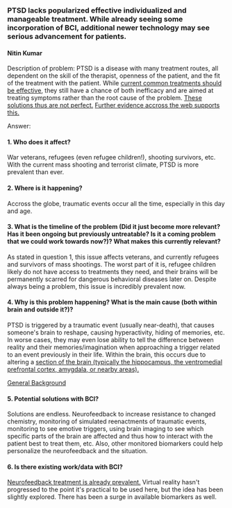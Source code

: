 ### PTSD lacks popularized effective individualized and manageable treatment. While already seeing some incorporation of BCI, additional newer technology may see serious advancement for patients.
#### Nitin Kumar

Description of problem: PTSD is a disease with many treatment routes, all dependent on the skill of the therapist, openness of the patient, and the fit of the treatment with the patient. While [current common treatments should be effective](http://www.ncbi.nlm.nih.gov/pubmed/23842024), they still have a chance of both inefficacy and are aimed at treating symptoms rather than the root cause of the problem. [These solutions thus are not perfect.](http://www.militarytimes.com/story/military/benefits/health-care/2015/08/19/efficacy-ptsd-treatments-questioned/31195621/) [Further evidence accross the web supports this.](http://www.washingtonpost.com/wp-dyn/content/article/2007/10/18/AR2007101802186.html)

Answer:

#### 1. Who does it affect?
War veterans, refugees (even refugee children!), shooting survivors, etc. With the current mass shooting and terrorist climate, PTSD is more prevalent than ever.

#### 2. Where is it happening?
Accross the globe, traumatic events occur all the time, especially in this day and age.

#### 3. What is the timeline of the problem (Did it just become more relevant? Has it been ongoing but previously untreatable? Is it a coming problem that we could work towards now?)? What makes this currently relevant?
As stated in question 1, this issue affects veterans, and currently refugees and survivors of mass shootings. The worst part of it is, refugee children likely do not have access to treatments they need, and their brains will be permanently scarred for dangerous behavioral diseases later on. Despite always being a problem, this issue is incredibly prevalent now.

#### 4. Why is this problem happening? What is the main cause (both within brain and outside it?)?
PTSD is triggered by a traumatic event (usually near-death), that causes someone's brain to reshape, causing hyperactivity, hiding of memories, etc. In worse cases, they may even lose ability to tell the difference between reality and their memories/imagination when approaching a trigger related to an event previously in their life. Within the brain, this occurs due to altering a [section of the brain (typically the hippocampus, the ventromedial prefrontal cortex, amygdala, or nearby areas).](http://brainblogger.com/2015/01/24/how-does-post-traumatic-stress-disorder-change-the-brain/)

[General Background](http://www.nimh.nih.gov/health/topics/post-traumatic-stress-disorder-ptsd/index.shtml#part_145373)

#### 5. Potential solutions with BCI?
Solutions are endless. Neurofeedback to increase resistance to changed chemistry, monitoring of simulated reenactments of traumatic events, monitoring to see emotive triggers, using brain imaging to see which specific parts of the brain are affected and thus how to interact with the patient best to treat them, etc. Also, other monitored biomarkers could help personalize the neurofeedback and the situation.

#### 6. Is there existing work/data with BCI?
[Neurofeedback treatment is already prevalent.](https://neurodevelopmentcenter.com/psychological-disorders/ptsd/neurofeedback-for-ptsd/) Virtual reality hasn't progressed to the point it's practical to be used here, but the idea has been slightly explored. There has been a surge in available biomarkers as well.